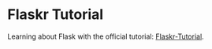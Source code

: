 # Flaskr Tutorial

Learning about Flask with the official tutorial:
<a href="https://flask.palletsprojects.com/en/2.1.x/tutorial/">Flaskr-Tutorial</a>.
